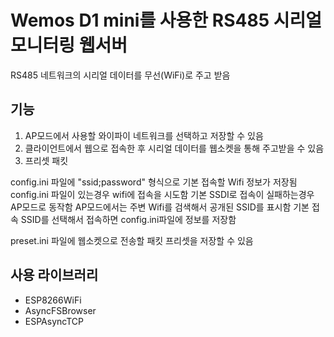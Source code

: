 # Wemos D1 mini를 사용한 RS485 시리얼 모니터링 웹서버

RS485 네트워크의 시리얼 데이터를 무선(WiFi)로 주고 받음

## 기능

1. AP모드에서 사용할 와이파이 네트워크를 선택하고 저장할 수 있음
2. 클라이언트에서 웹으로 접속한 후 시리얼 데이터를 웹소켓을 통해 주고받을 수 있음
3. 프리셋 패킷

config.ini 파일에 "ssid;password" 형식으로 기본 접속할 Wifi 정보가 저장됨
config.ini 파일이 있는경우 wifi에 접속을 시도함
기본 SSDI로 접속이 실패하는경우 AP모드로 동작함
AP모드에서는 주변 Wifi를 검색해서 공개된 SSID를 표시함
기본 접속 SSID를 선택해서 접속하면 config.ini파일에 정보를 저장함

preset.ini 파일에 웹소켓으로 전송할 패킷 프리셋을 저장할 수 있음

## 사용 라이브러리

- ESP8266WiFi
- AsyncFSBrowser
- ESPAsyncTCP
